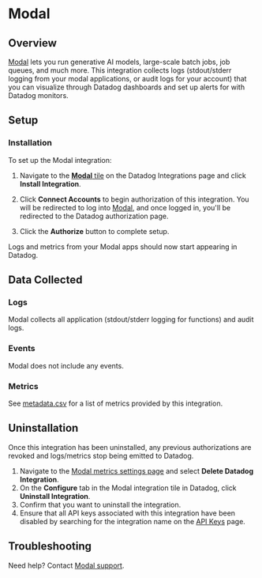 # Modal

## Overview

[Modal][1] lets you run generative AI models, large-scale batch jobs, job
queues, and much more. This integration collects logs (stdout/stderr logging
from your modal applications, or audit logs for your account) that you can
visualize through Datadog dashboards and set up alerts for with Datadog
monitors.

## Setup

### Installation

To set up the Modal integration:

1. Navigate to the [**Modal** tile][2] on the Datadog Integrations page and
   click **Install Integration**.

2. Click **Connect Accounts** to begin authorization of this integration. You
   will be redirected to log into [Modal][1], and once logged in, you'll be
   redirected to the Datadog authorization page.

3. Click the **Authorize** button to complete setup.

Logs and metrics from your Modal apps should now start appearing in Datadog.

## Data Collected

### Logs

Modal collects all application (stdout/stderr logging for functions) and audit logs.

### Events

Modal does not include any events.

### Metrics

See [metadata.csv][5] for a list of metrics provided by this integration.


## Uninstallation

Once this integration has been uninstalled, any previous authorizations are
revoked and logs/metrics stop being emitted to Datadog.

1. Navigate to the [Modal metrics settings page](http://modal.com/settings/metrics)
   and select **Delete Datadog Integration**.
2. On the **Configure** tab in the Modal integration tile in Datadog,
   click **Uninstall Integration**.
3. Confirm that you want to uninstall the integration.
4. Ensure that all API keys associated with this integration have been
   disabled by searching for the integration name on the [API Keys][6]
   page.

## Troubleshooting

Need help? Contact [Modal support][3].

[1]: https://modal.com
[2]: /integrations?integrationId=modal
[3]: mailto:support@modal.com
[4]: /organization-settings/api-keys?filter=Modal
[5]: https://github.com/DataDog/integrations-extras/blob/master/modal/metadata.csv
[6]: /organization-settings/api-keys?filter=Modal


